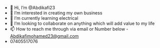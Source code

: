 - 👋 Hi, I’m @Abdikafi23
- 👀 I’m interested in creating my own business 
- 🌱 I’m currently learning electrical 
- 💞️ I’m looking to collaborate on anything which will add value to my life 
- 📫 How to reach me through via email or Number below - Abdikafimohamed23@gmail.com
- 07405517076
<!---
Abdikafi23/Abdikafi23 is a ✨ special ✨ repository because its `README.md` (this file) appears on your GitHub profile.
You can click the Preview link to take a look at your changes.
--->
